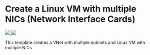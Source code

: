 # Create a Linux VM with multiple NICs (Network Interface Cards)

<a href="https://portal.azure.cn/#create/Microsoft.Template/uri/https%3A%2F%2Fraw.githubusercontent.com%2Fpjshi23%2Fazure-quick-start-china%2Fmaster%2F201-vm-multiple-nics-linux%2Fazuredeploy.json" target="_blank">
    <img src="http://azuredeploy.net/deploybutton.png"/>
</a>
<a href="http://armviz.io/#/?load=https%3A%2F%2Fraw.githubusercontent.com%2FAzure%2Fazure-quickstart-templates%2Fmaster%2F201-vm-multiple-nics-linux%2Fazuredeploy.json" target="_blank">
    <img src="http://armviz.io/visualizebutton.png"/>
</a>

This template creates a VNet with multiple subnets and Linux VM with multiple NICs
